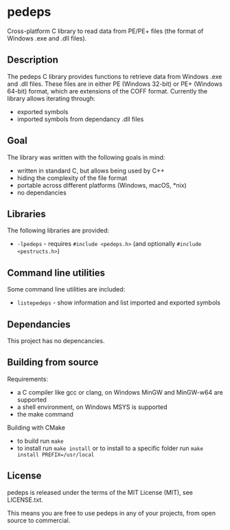 pedeps
======
Cross-platform C library to read data from PE/PE+ files (the format of Windows .exe and .dll files).

Description
-----------
The pedeps C library provides functions to retrieve data from Windows .exe and .dll files.
These files are in either PE (Windows 32-bit) or PE+ (Windows 64-bit) format, which are extensions of the COFF format.
Currently the library allows iterating through:
- exported symbols
- imported symbols from dependancy .dll files

Goal
----
The library was written with the following goals in mind:
- written in standard C, but allows being used by C++
- hiding the complexity of the file format
- portable across different platforms (Windows, macOS, *nix)
- no dependancies

Libraries
---------

The following libraries are provided:
- `-lpedeps` - requires `#include <pedeps.h>` (and optionally `#include <pestructs.h>`)

Command line utilities
----------------------
Some command line utilities are included:
- `listepedeps` - show information and list imported and exported symbols

Dependancies
------------
This project has no depencancies.

Building from source
--------------------
Requirements:
- a C compiler like gcc or clang, on Windows MinGW and MinGW-w64 are supported
- a shell environment, on Windows MSYS is supported
- the make command

Building with CMake
- to build run `make`
- to install run `make install` or to install to a specific folder run `make install PREFIX=/usr/local`

License
-------
pedeps is released under the terms of the MIT License (MIT), see LICENSE.txt.

This means you are free to use pedeps in any of your projects, from open source to commercial.
